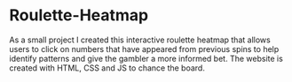 # Roulette-Heatmap

As a small project I created this interactive roulette heatmap that allows users to click on numbers that have appeared from previous spins to help identify patterns and give the gambler a more informed bet. The website is created with HTML, CSS and JS to chance the board.
